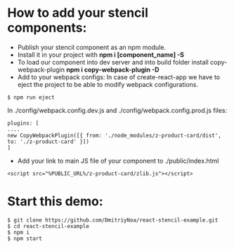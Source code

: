 # How to add your stencil components:
- Publish your stencil component as an npm module.
- Install it in your project with **npm i [component_name] -S**
- To load our component into dev server and into build folder install copy-webpack-plugin  **npm i copy-webpack-plugin -D**
- Add to your webpack configs:
In case of create-react-app we have to eject the project to be able to modify webpack configurations.
```
$ npm run eject
```
In ./config/webpack.config.dev.js and ./config/webpack.config.prod.js files:
```
plugins: [
....
new CopyWebpackPlugin([{ from: './node_modules/z-product-card/dist', to: './z-product-card' }])
]
```
- Add your link to main JS file of your component to ./public/index.html
```
<script src="%PUBLIC_URL%/z-product-card/zlib.js"></script>
```
# Start this demo:
```
$ git clone https://github.com/DmitriyNoa/react-stencil-example.git
$ cd react-stencil-example
$ npm i
$ npm start
```